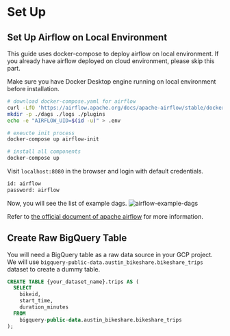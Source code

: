 # Set Up 

## Set Up Airflow on Local Environment
This guide uses docker-compose to deploy airflow on local environment. 
If you already have airflow deployed on cloud environment, please skip this part.

Make sure you have Docker Desktop engine running on local environment before installation. 

```bash
# download docker-compose.yaml for airflow 
curl -LfO 'https://airflow.apache.org/docs/apache-airflow/stable/docker-compose.yaml'
mkdir -p ./dags ./logs ./plugins
echo -e "AIRFLOW_UID=$(id -u)" > .env

# exeucte init process
docker-compose up airflow-init

# install all components
docker-compose up
```
Visit `localhost:8080` in the browser and login with default credentials.
```bash
id: airflow
password: airflow
```
Now, you will see the list of example dags.
![airflow-example-dags](/airflow-with-bigquery-guide/img/airflow-example-dags.png)

Refer to [the official document of apache airflow](https://airflow.apache.org/docs/apache-airflow/stable/tutorial/pipeline.html) for more information.

## Create Raw BigQuery Table
You will need a BigQuery table as a raw data source in your GCP project.
We will use `bigquery-public-data.austin_bikeshare.bikeshare_trips` dataset to create a dummy table.

```sql
CREATE TABLE {your_dataset_name}.trips AS (
  SELECT
    bikeid,
    start_time,
    duration_minutes
  FROM
    bigquery-public-data.austin_bikeshare.bikeshare_trips
);
```